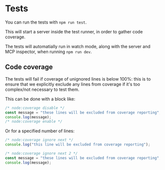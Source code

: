 # Tests

You can run the tests with `npm run test`.

This will start a server inside the test runner, in order to gather code coverage.

The tests will automatially run in watch mode, along with the server and MCP inspector, when running `npm run dev`.

## Code coverage

The tests will fail if coverage of unignored lines is below 100%: this is to ensure that we explicitly exclude any lines from coverage if it's too complex/not necessary to test them.

This can be done with a block like:

```js
/* node:coverage disable */
const message = "these lines will be excluded from coverage reporting";
console.log(message);
/* node:coverage enable */
```

Or for a specified number of lines:

```js
/* node:coverage ignore next */
console.log("this line will be excluded from coverage reporting");

/* node:coverage ignore next 2 */
const message = "these lines will be excluded from coverage reporting";
console.log(message);
```
